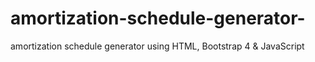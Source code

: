 # amortization-schedule-generator-
amortization schedule generator using HTML, Bootstrap 4 &amp; JavaScript
